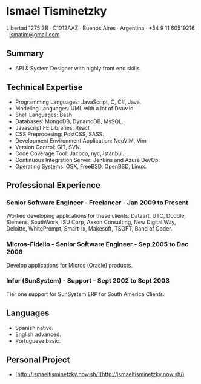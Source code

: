 # Ismael Tisminetzky

Libertad 1275 3B ∙ C1012AAZ ∙ Buenos Aires ∙ Argentina ∙ +54 9 11 60519216 ∙ ismatim@gmail.com

## Summary

* API & System Designer with highly front end skills.

## Technical Expertise

* Programming Languages: JavaScript, C, C#, Java.
* Modeling Languages: UML with a lot of Draw.io.
* Shell Languages: Bash
* Databases: MongoDB, DynamoDB, MsSQL. 
* Javascript FE Libraries: React
* CSS Preprocesing: PostCSS, SASS.
* Development Environment Application: NeoVIM, Vim
* Version Control: GIT, SVN.
* Code Coverage Tool: Jacoco, nyc, istanbul.
* Continuous Integration Server: Jenkins and Azure DevOp.
* Operating Systems: OSX, FreeBSD, OpenBSD, Linux.

## Professional Experience 

### Senior Software Engineer - Freelancer - Jan 2009 to Present 

Worked developing applications for these clients: Dataart, UTC, Doddle, Siemens, SouthWork, ISU Corp, Axxon Consulting, New Digital Way, Deloitte, WhitePrompt, Smart-ix, Makesoft, TSOFT, Band of Coder.

### Micros-Fidelio - Senior Software Engineer - Sep 2005 to Dec 2008

Develop applications for Micros (Oracle) products.

### Infor (SunSystem) - Support - Sept 2002 to Sept 2003

Tier one support for SunSystem ERP for South America Clients.

## Languages
* Spanish native.
* English advanced.
* Portuguese basic.

## Personal Project

* [http://ismaeltisminetzky.now.sh/](http://ismaeltisminetzky.now.sh/)
